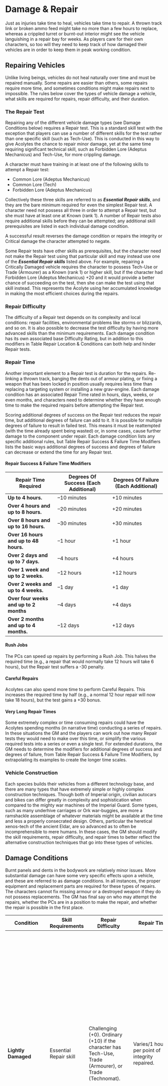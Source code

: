 # Damage & Repair 

Just as injuries take time to heal, vehicles take time to repair. A thrown track link or broken ammo feed might take no more than a few hours to replace, whereas a crippled turret or burnt-out interior might see the vehicle languishing in a repair bay for weeks. As players care for their own characters, so too will they need to keep track of how damaged their vehicles are in order to keep them in peak working condition.

## Repairing Vehicles 

Unlike living beings, vehicles do not heal naturally over time and must be repaired manually. Some repairs are easier than others, some repairs require more time, and sometimes conditions might make repairs next to impossible. The rules below cover the types of vehicle damage a vehicle, what skills are required for repairs, repair difficulty, and their duration.

### The Repair Test 

Repairing any of the different vehicle damage types (see Damage Conditions below) requires a Repair test. This is a standard skill test with the exception that players can use a number of different skills for the test rather than one specific skill (such as Tech-Use). This is conducted in this way to give Acolytes the chance to repair minor damage, yet at the same time requiring significant technical skill, such as Forbidden Lore (Adeptus Mechanicus) and Tech-Use, for more crippling damage.

A character must have training in at least one of the following skills to attempt a Repair test:

-   Common Lore (Adeptus Mechanicus)
-   Common Lore (Tech)
-   Forbidden Lore (Adeptus Mechanicus)

Collectively these three skills are referred to as ***Essential Repair skills***, and they are the bare minimum required for even the simplest Repair test. A character need not possess all three in order to attempt a Repair test, but she must have at least one at Known (rank 1). A number of Repair tests also require additional skills before they can be attempted; any additional skill prerequisites are listed in each individual damage condition.

A successful result reverses the damage condition or repairs the integrity or Critical damage the character attempted to negate.

Some Repair tests have other skills as prerequisites, but the character need not make the Repair test using that particular skill and may instead use one of the ***Essential Repair skills*** listed above. For example, repairing a Critically Damaged vehicle requires the character to possess Tech-Use or Trade (Armourer) as a Known (rank 1) or higher skill, but if the character had Forbidden Lore (Adeptus Mechanicus) +20 and it would provide a better chance of succeeding on the test, then she can make the test using that skill instead. This represents the Acolyte using her accumulated knowledge in making the most efficient choices during the repairs.

### Repair Difficulty 

The difficulty of a Repair test depends on its complexity and local conditions: repair facilities, environmental problems like storms or blizzards, and so on. It is also possible to decrease the test difficulty by having more advanced skills than the minimum requirements. Each damage condition has its own associated base Difficulty Rating, but in addition to this modifiers in Table Repair Location & Conditions can both help and hinder Repair tests.

### Repair Time 

Another important element to a Repair test is duration for the repairs. Re-linking a thrown track, banging the dents out of armour plating, or fixing a weapon that has been locked in position usually requires less time than replacing a targeting system or installing a new grav-engine. Each damage condition has an associated Repair Time rated in hours, days, weeks, or even months, and characters need to determine whether they have enough time to make the required repairs before attempting the Repair test.

Scoring additional degrees of success on the Repair test reduces the repair time, but additional degrees of failure can add to it. It is possible for multiple degrees of failure to result in failed test. This means it must be reattempted (with the time already spent being wasted) or, in some cases, cause further damage to the component under repair. Each damage condition lists any specific additional rules, but Table Repair Success & Failure Time Modifiers lists the basic ways additional degrees of success and degrees of failure can decrease or extend the time for any Repair test.

#### Repair Success & Failure Time Modifiers
| Repair Time Required | Degrees Of Success (Each Additional) | Degrees Of Failure (Each Additional) |
|---|---|---|
| **Up to 4 hours.** | –10 minutes | +10 minutes |
| **Over 4 hours and up to 8 hours.** | –20 minutes | +20 minutes |
| **Over 8 hours and up to 16 hours.** | –30 minutes | +30 minutes |
| **Over 16 hours and up to 48 hours.** | –1 hour | +1 hour |
| **Over 2 days and up to 7 days.** | –4 hours | +4 hours |
| **Over 1 week and up to 2 weeks.** | –12 hours | +12 hours |
| **Over 2 weeks and up to 4 weeks.** | –1 day | +1 day |
| **Over four weeks and up to 2 months** | –4 days | +4 days |
| **Over 2 months and up to 4 months.** | –12 days | +12 days |

#### Rush Jobs 

The PCs can speed up repairs by performing a Rush Job. This halves the required time (e.g., a repair that would normally take 12 hours will take 6 hours), but the Repair test suffers a -30 penalty.

#### Careful Repairs 

Acolytes can also spend more time to perform Careful Repairs. This increases the required time by half (e.g., a normal 12 hour repair will now take 18 hours), but the test gains a +30 bonus.

#### Very Long Repair Times 

Some extremely complex or time consuming repairs could have the Acolytes spending months (in narrative time) conducting a series of repairs. In these situations the GM and the players can work out how many Repair tests they would need to make over this time, or simplify the various required tests into a series or even a single test. For extended durations, the GM needs to determine the modifiers for additional degrees of success and degrees of failure, from Table Repair Success & Failure Time Modifiers, by extrapolating its examples to create the longer time scales.

### Vehicle Construction 

Each species builds their vehicles from a different technology base, and there are many types that have extremely simple or highly complex construction techniques. Though both of Imperial origin, civilian autocars and bikes can differ greatly in complexity and sophistication when compared to the mighty war machines of the Imperial Guard. Some types, such as many underhive carriages or Ork war-buggies, are more a ramshackle assemblage of whatever materials might be available at the time and less a properly consecrated design. Others, particular the heretical xenos-tech of the ancient Eldar, are so advanced as to often be incomprehensible to mere humans. In these cases, the GM should modify the skill requirements, repair difficulty, and repair times to better reflect the alternative construction techniques that go into these types of vehicles.

## Damage Conditions 

Burnt panels and dents in the bodywork are relatively minor issues. More substantial damage can have some very specific effects upon a vehicle, and these are referred to as damage conditions. In all instances, the proper equipment and replacement parts are required for these types of repairs. The characters cannot fix missing armour or a destroyed weapon if they do not possess replacements. The GM has final say on who may attempt the repairs, whether the PCs are in a position to make the repair, and whether the repair is possible in the first place.

| Condition | Skill Requirements | Repair Difficulty | Repair Time | Description |
|---|---|---|---|---|
| **Lightly Damaged** | Essential Repair skill | Challenging (+0). Ordinary (+10) if the character has Tech-Use, Trade (Armourer), or Trade (Technomat). | Varies/1 hour per point of integrity repaired. | Lightly Damaged vehicles are easier to repair, and can generally be repaired by vehicle crews and operators with a basic working knowledge of technology. If a vehicle has suffered damage up to half its total integrity (rounding up), it is Lightly Damaged. A Lightly Damaged vehicle can fight without any penalties. Repairing all the integrity on a Lightly Damaged vehicle requires a character to only make a single Repair test and not one test per point of integrity. |
| **Heavily Damaged** | Essential Repair skill | Arduous (–40). Hard (–20) if the character has Trade (Technomat). Challenging (+0) if the character has Tech- Use or Trade (Armourer). | Varies/4 hour per point of integrity repaired. | Heavily Damaged vehicles take a substantial amount of time and effort to repair, and become greater liabilities the longer they go without repairs. If a vehicle has suffered more damage than half its total integrity (rounding up), but has not yet suffered any Critical damage (other than those caused by Righteous Fury), it is said to be Heavily Damaged. Heavily Damaged vehicles suffer a –10 penalty to all Operate tests in addition to any other penalties or bonuses it may already have. Repairing all the integrity on a Heavily Damaged vehicle requires one Repair test for every 5 points of integrity damage (or fraction thereof). Once a Heavily Damaged vehicle's integrity is repaired to half its starting value, the vehicle is then considered Lightly Damaged. |
| **Critically Damaged** | Tech-Use or Trade (Armourer) | Challenging (+0). Ordinary (+10) if the character has both Tech-Use and Trade (Armourer). | Varies/1 day per point of Critical Damage repaired. | Critically Damaged vehicles take an exceptionally long time to repair, and only rare individuals steeped in the forbidden knowledge of the Omnissiah are truly capable of soothing the machine's wounded spirit and coaxing life into it once again. If a vehicle has suffered any Critical damage (not including Critical damage caused by Righteous Fury), it is Critically Damaged. It is rare for a commander to send a vehicle so heavily damaged into combat, but if a Critically Damaged vehicle is ever forced to fight, its operator suffers a –20 penalty to all Operate tests in addition to any other penalties or bonuses that might be present. Critical damage must be repaired before any repairs can be made to integrity, and each point of Critical damage on a Critically Damaged vehicle must be repaired individually. Once a Critically Damaged vehicle has had every point of Critical damage repaired, it is said to be Heavily Damaged. Repairing Critical damage does not reverse any lingering damage conditions, such as destroyed weapons or vehicle immobilisation. |
| **Fire Damaged** | Essential Repair skill | Routine (+20) | Varies/1 hour for every 6 rounds/30 seconds (or part thereof) the vehicle spent alight or had a crewmember or passenger within it who was on fire. | Fires are understandably just as dangerous for vehicles as they are people. Exposed wires and cabling can melt, fuel systems can explode, and even something simple like seat or a control panel can be destroyed by fire, making operating the vehicle difficult if not impossible. Vehicles that have spent any amount of time on fire due to Critical damage, or that have contained crew or passengers that have been set on fire, are said to be Fire Damaged. All tests taken to Operate a Fire Damaged vehicle suffer a –10 penalty. See On Fire! for details on what happens to a vehicle that has been set on fire. |
| **Motive Systems Impaired** | Essential Repair skill | Challenging (+0). Ordinary (+10) if the character has Tech-Use, Trade (Armourer), or Trade (Technomat). | 4 hours (this time can be extended or decreased due to specific vehicle traits). | A vehicle that suffers a Motive Systems Impaired condition reduces its Tactical Speed by 1d10, and the driver must pass a Challenging (+0) Operate test at the start of her turn if she wants to rotate the vehicle more than once during that turn. If the operator fails the Repair test by three or more degrees, then something has gone wrong during the repairs. The vehicle is now treated as having suffered a Motive Systems Crippled Result. |
| **Motive Systems Crippled** | Trade (Technomat) | Very Hard (–30). Hard (–20) if the character has Tech-Use or Trade (Armourer). | 16 hours (this time can be extended or decreased due to specific vehicle traits). | A vehicle that suffers a Motive Systems Crippled result on the Vehicle Critical Effects tables reduces its Tactical Speed by 2d10 and its Cruising Speed by half. If the operator fails the test by three or more degrees, then something has gone wrong during the repairs. The vehicle is now treated as having suffered a Motive Systems Destroyed Result. |
| **Motive Systems Destroyed** | Tech-Use or Trade (Armourer) | Arduous (–40). Hard (–20) if the character has both Tech-Use and Trade (Armourer). | 2 days (this time can be extended or decreased due to specific Vehicle traits). | A vehicle that suffers a Motive Systems Destroyed condition cannot move under its own power. If the character fails the Repair test by three or more degrees of failure, then she has done something wrong and must reattempt the repairs from scratch. The time used to repair the vehicle's motive systems, including any additional time due to the degrees of failure, is wasted. |
| **Reduced Armour** | Essential Repair skill | Hard (–20). Challenging (+0) if the character has Trade (Armourer). | Varies/4 hours for every 5 points (or fraction thereof) of AP repaired. | Whenever a vehicle suffers a reduction in Armour due to Critical damage, this can be repaired by dividing the missing armour up into groups of 5 AP and taking a Repair test for each individual grouping. If the character fails a Repair test by three or more degrees of failure, then the armour has been installed incorrectly and the Repair test for that specific grouping of AP must be reattempted. |
| **Targetting Systems Destroyed** | Tech-Use or Trade (Armourer), and either Common Lore (Adeptus Mechanicus) or Forbidden Lore (Adeptus Mechanicus). | Very Hard (–30). | 1 week (2 weeks if the vehicle has the Super Heavy vehicle trait). | Whenever a weapon suffers a Targeting System Destroyed result on the Critical Effects tables, it suffers a –20 penalty to all shots taken with that weapon (or location, such as a turret, if it is the location's targeting systems that are destroyed). Repairing a weapon's targeting system is often a complex and time-consuming process involving the installation of targeting cogitators and the appeasement of hallowed machine spirits, and thus only those well-versed in the laws and rituals of the Machine God possess the required knowledge to undertake such a difficult task. Failing the Repair test to restore a vehicle's targeting system results in the machine spirit rejecting its new home; the Repair test must be reattempted. Additionally, the character that attempted the repair must spend one day in silent meditation and reflection on the Great Works of the Omnissiah for every degree of failure on the Repair test. She can reattempt the Repair test once she has finished contemplating how she might have offended the machine spirit she was attempting to install. |
| **Vehicle Destroyed** | N/A | N/A | N/A | A number of results on the Vehicle Critical Effects tables indicate that a vehicle has been destroyed without an internal explosion. This condition cannot be repaired, but items from within can still be recovered at the GM's discretion. Vehicle-mounted weapons mounted that have not been destroyed can be removed; this requires a Repair test as if attempting to repair a Weapon Destroyed result. If the character attempting this test succeeds, the weapon is removed and can possibly be refitted onto another vehicle. In all instances, the GM has final say on what can be salvaged and what, if any, special equipment the characters require before they can salvage any extraordinarily heavy or cumbersome weapons. |
| **Weapon/Turret Locked** | Trade (Technomat) | Challenging (+0) for non-Turret-Mounted weapons. Hard (–20) for Turret-Mounted weapons. If the character has Tech-Use or Trade (Armourer) she gains a +10 bonus. | 16 hours for non-Turret-Mounted weapons. 48 hours for Turret-Mounted weapons | Sometimes a weapon's mounting can be damaged even if the weapon itself remains untouched. Weapons that suffer a Weapon/ Turret Locked result can make ranged attacks, but lose their fire arcs and are treated as Fixed Weapons until the this damage condition has been repaired. If the character fails the Repair test with three or more degrees of failure, something goes terribly wrong and she must reattempt the repair from the start |
| **Weapon Destroyed** | Essential Repair skill | Challenging (+0) for Sponson/Pintle mounted weapons. Hard (–20) for Fixed/Hull/Turret mounted weapons. +10 Bonus if the character has Tech-Use or Trade (Armourer). | 8 hours for Sponson/Pintle mounted weapons. 16 hours for Fixed/Hull/Turret mounted weapons. | Weapons that have suffered a Weapon Destroyed result cannot be repaired and must instead be replaced. The Acolytes must first obtain a new weapon to replace the destroyed one (through a Requisition test). Once a replacement weapon has been acquired, the Repair test is taken in order to install the new weapon. If the character fails the Repair test with two or more degrees of failure, the character has installed the weapon incorrectly and must start the repair over. |
| **Weapon Disabled** | Essential Repair skill | Ordinary (+10) for Sponson/Pintle mounted weapons. Hard (–20) for Fixed/Hull/Turret mounted weapons. +10 Bonus if the character has Tech-Use or Trade (Armourer). | 4 hours for Sponson/Pintle mounted weapons. 8 hours for Fixed/Hull/Turret mounted weapons. | A weapon that suffers a Weapon Disabled result on the Vehicle Critical Effects tables cannot make ranged attacks (or in rare cases, melee attacks for weapons designed for close combat) until it has been repaired via a Repair test. If the character fails the Repair test with three or more degrees of failure, something goes terribly wrong, and the weapon is now too badly damaged to repair and must be replaced (see Weapon Destroyed). |
